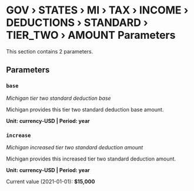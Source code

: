# GOV › STATES › MI › TAX › INCOME › DEDUCTIONS › STANDARD › TIER_TWO › AMOUNT Parameters

This section contains 2 parameters.

## Parameters

### `base`
*Michigan tier two standard deduction base*

Michigan provides this tier two standard deduction base amount.

**Unit: currency-USD | Period: year**


### `increase`
*Michigan increased tier two standard deduction amount*

Michigan provides this increased tier two standard deduction amount.

**Unit: currency-USD | Period: year**

Current value (2021-01-01): **$15,000**

